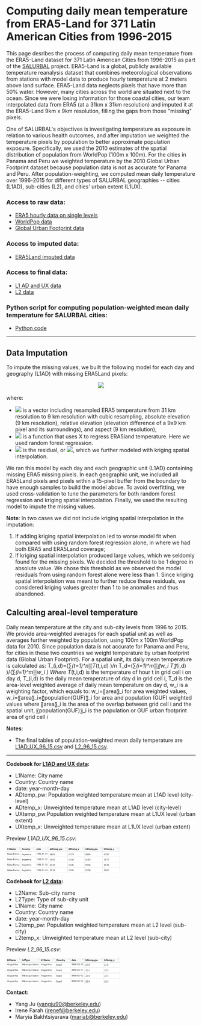 
# Computing daily mean temperature from ERA5-Land for 371 Latin American Cities from 1996-2015

This page desribes the process of computing daily mean temperature from the ERA5-Land dataset for 371 Latin American Cities from 1996-2015 as part of the [SALURBAL](https://drexel.edu/lac/salurbal/overview/) project. ERA5-Land is a global, publicly available temperature reanalysis dataset that combines meteorological observations from stations with model data to produce hourly temperature at 2 meters above land surface. ERA5-Land data neglects pixels that have more than 50% water. However, many cities across the world are situated next to the ocean. Since we were losing information for those coastal cities, our team interpolated data from ERA5 (at a 31km x 31km resolution) and imputed it at the ERA5-Land 9km x 9km resolution, filling the gaps from those "missing" pixels.

One of SALURBAL's objectives is investigating temperature as exposure in relation to various health outcomes, and after imputation we weighted the temperature pixels by population to better approximate population exposure. Specifically, we used the 2010 estimates of the spatial distribution of population from WorldPop (100m x 100m). For the cities in Panama and Peru we weighted temperature by the 2010 Global Urban Footprint dataset because population data is not as accurate for Panama and Peru. After population-weighting, we computed mean daily temperature over 1996-2015 for different types of SALURBAL geographies -- cities (L1AD), sub-cities (L2), and cities' urban extent (L1UX). 

### Access to raw data:
- [ERA5 hourly data on single levels](https://cds.climate.copernicus.eu/cdsapp#!/dataset/reanalysis-era5-single-levels?tab=overview)
- [WorldPop data](https://www.worldpop.org/project/categories?id=3)
- [Global Urban Footprint data](https://drive.google.com/drive/folders/1_NM6c_SDAqb0LAOXt8LpbTT7eIL3HgAY)

### Access to imputed data:
- [ERA5Land imputed data](https://drive.google.com/drive/u/1/folders/1lpLFuolGD9iz7jNLnbh9kyjODtkg9Yk-)

### Access to final data:
- [L1 AD and UX data](https://drive.google.com/drive/folders/15eW8UumtN8Q-9b_q9fxbJGkVQA4kRHHn?usp=sharing)
- [L2 data](https://drive.google.com/drive/folders/1VMb7JpvLAMVuypfpp7uk_FQebS3qQvHU?usp=sharing)

### Python script for computing population-weighted mean daily temperature for SALURBAL cities:
- [Python code](https://github.com/Drexel-UHC/salurbal_heat/blob/master/scripts/ERA_land_fill__final_version_vZonalStats.py)

---

## Data Imputation

To impute the missing values, we built the following model for each day and geography (L1AD) with missing ERA5Land pixels: 
<p align="center">
<img src="https://render.githubusercontent.com/render/math?math=ERA5land=f(X)%2B\epsilon">
</p>

where:
- <img src="https://render.githubusercontent.com/render/math?math=$X$"> is a vector including resampled ERA5 temperature from 31 km resolution to 9 km resolution with cubic resampling, absolute elevation (9 km resolution), relative elevation (elevation difference of a 9x9 km pixel and its surroundings), and aspect (9 km resolution);  
- <img src="https://render.githubusercontent.com/render/math?math=f(X)"> is a function that uses X to regress ERA5land temperature. Here we used random forest regression.  
- <img src="https://render.githubusercontent.com/render/math?math=\epsilon"> is the residual, or <img src="https://render.githubusercontent.com/render/math?math=ERA5land-f(X)">, which we further modeled with kriging spatial interpolation.  

We ran this model by each day and each geographic unit (L1AD) containing missing ERA5 missing pixels. In each geographic unit, we included all ERA5Land pixels and pixels within a 15-pixel buffer from the boundary to have enough samples to build the model above. To avoid overfitting, we used cross-validation to tune the parameters for both random forest regression and kriging spatial interpolation. Finally, we used the resulting model to impute the missing values.  

**Note**: In two cases we did not include kriging spatial interpolation in the imputation:
1. If adding kriging spatial interpolation led to worse model fit when compared with using random forest regression alone, in where we had both ERA5 and ERA5Land coverage;
2. If kriging spatial interpolation produced large values, which we seldomly found for the missing pixels. We decided the threshold to be 1 degree in absolute value. We chose this threshold as we observed the model residuals from using random forest alone were less than 1. Since kriging spatial interpolation was meant to further reduce these residuals, we considered kriging values greater than 1 to be anomalies and thus abandoned. 

## Calculting areal-level temperature 
Daily mean temperature at the city and sub-city levels from 1996 to 2015. We provide area-weighted averages for each spatial unit as well as averages further weighted by population, using 100m x 100m WorldPop data for 2010. Since population data is not accurate for Panama and Peru, for cities in these two countries we weight temperature by urban footprint data (Global Urban Footprint). 
For a spatial unit, its daily mean temperature is calculated as:
T_(i,d)=(∑_(t=1)^n▒T_(t,i,d) )/n
T_d=(∑_(i=1)^m▒〖w_i T〗_(i,d) )/(∑_(i=1)^m▒w_i )
Where T_(t,i,d) is the temperature of hour t in grid cell i on day d, T_(i,d) is the daily mean temperature of day d in grid cell i, T_d is the area-level weighted average of daily mean temperature on day d, w_i is a weighting factor, which equals to:
w_i=〖area〗_i                                                   for area weighted values,
w_i=〖area〗_i×〖population(GUF)〗_i          for area and population (GUF) weighted values
where 〖area〗_i is the area of the overlap between grid cell i and the spatial unit, 〖population(GUF)〗_i is the population or GUF urban footprint area of grid cell i



**Notes**:  
- The final tables of population-weighted mean daily temperature are [L1AD_UX_96_15.csv](https://drive.google.com/drive/folders/15eW8UumtN8Q-9b_q9fxbJGkVQA4kRHHn?usp=sharing) and [L2_96_15.csv](https://drive.google.com/drive/folders/1VMb7JpvLAMVuypfpp7uk_FQebS3qQvHU?usp=sharing). 
---

**Codebook for [L1AD and UX data](https://drive.google.com/drive/folders/15eW8UumtN8Q-9b_q9fxbJGkVQA4kRHHn?usp=sharing):**  
- L1Name: City name
- Country: Country name
- date: year-month-day
- ADtemp_pw: Population weighted temperature mean at L1AD level (city-level)
- ADtemp_x: Unweighted temperature mean at L1AD level (city-level)
- UXtemp_pw:Population weighted temperature mean at L1UX level (urban extent) 
- UXtemp_x:  Unweighted temperature mean at L1UX level (urban extent)


Preview *L1AD_UX_96_15.csv*:  

<img src="scripts/L1_preview.PNG" align="center" width="60%">

**Codebook for [L2 data](https://drive.google.com/drive/folders/1VMb7JpvLAMVuypfpp7uk_FQebS3qQvHU?usp=sharing):**  
- L2Name: Sub-city name
- L2Type: Type of sub-city unit
- L1Name: City name
- Country: Country name
- date: year-month-day
- L2temp_pw: Population weighted temperature mean at L2 level (sub-city)
- L2temp_x: Unweighted temperature mean at L2 level (sub-city)


Preview *L2_96_15.csv*:  

<img src="scripts/L2_preview.PNG" align="center" width="60%">

**Contact:** 
- Yang Ju (yangju90@berkeley.edu)
- Irene Farah (irenef@berkeley.edu)
- Maryia Bakhtsiyarava (mariab@berkeley.edu)

